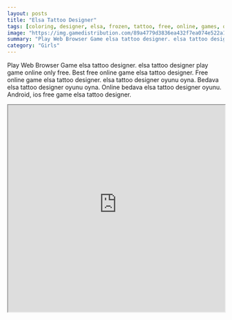 ```yaml
---
layout: posts
title: "Elsa Tattoo Designer"
tags: [coloring, designer, elsa, frozen, tattoo, free, online, games, oyna, game, free, games, play, play, games]
image: "https://img.gamedistribution.com/89a4779d3836ea432f7ea074e522a17e.jpg"
summary: "Play Web Browser Game elsa tattoo designer. elsa tattoo designer play game online only free. Best free online game elsa tattoo designer. Free online game elsa tattoo designer. elsa tattoo designer oyunu oyna. Bedava elsa tattoo designer oyunu oyna. Online bedava elsa tattoo designer oyunu. Android, ios free game elsa tattoo designer."
category: "Girls"
---
```


Play Web Browser Game elsa tattoo designer. elsa tattoo designer play game online only free. Best free online game elsa tattoo designer. Free online game elsa tattoo designer. elsa tattoo designer oyunu oyna. Bedava elsa tattoo designer oyunu oyna. Online bedava elsa tattoo designer oyunu. Android, ios free game elsa tattoo designer.

<iframe width="100%" height="480px;" src="https://flash.gamedistribution.com?game=89a4779d3836ea432f7ea074e522a17e"></iframe>